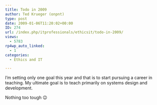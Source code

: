 ```yaml
---
title: Todo in 2009
author: Ted Krueger (onpnt)
type: post
date: 2009-01-06T11:20:02+00:00
ID: 274
url: /index.php/itprofessionals/ethicsit/todo-in-2009/
views:
  - 5783
rp4wp_auto_linked:
  - 1
categories:
  - Ethics and IT

---
```

I&#8217;m setting only one goal this year and that is to start pursuing a career in teaching. My ultimate goal is to teach primarily on systems design and development. 

Nothing too tough 😉